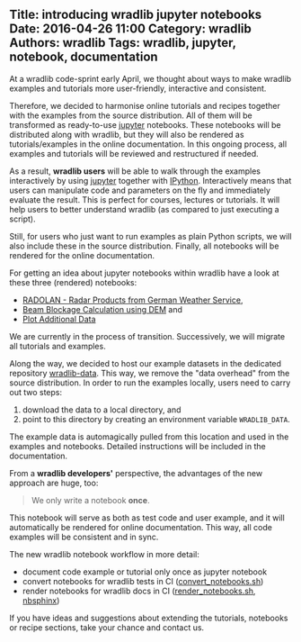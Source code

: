 Title: introducing wradlib jupyter notebooks
Date: 2016-04-26 11:00
Category: wradlib
Authors: wradlib
Tags: wradlib, jupyter, notebook, documentation
---
At a wradlib code-sprint early April, we thought about ways to make wradlib examples and tutorials more user-friendly, interactive and consistent.

Therefore, we decided to harmonise online tutorials and recipes together with the examples from the source distribution. All of them will be transformed as ready-to-use [jupyter](http://jupyter.org/) notebooks. These notebooks will be distributed along with wradlib, but they will also be rendered as tutorials/examples in the online documentation. In this ongoing process, all examples and tutorials will be reviewed and restructured if needed.

As a result, **wradlib users** will be able to walk through the examples interactively by using [jupyter](http://jupyter.org/) together with [IPython](https://ipython.org/). Interactively means that users can manipulate code and parameters on the fly and immediately evaluate the result. This is perfect for courses, lectures or tutorials. It will help users to better understand wradlib (as compared to just executing a script).

Still, for users who just want to run examples as plain Python scripts, we will also include these in the source distribution. Finally, all notebooks will be rendered for the online documentation.

For getting an idea about jupyter notebooks within wradlib have a look at these three (rendered) notebooks:

- [RADOLAN - Radar Products from German Weather Service](http://wradlib.org/wradlib-docs/latest/radolan.html),
- [Beam Blockage Calculation using DEM](http://wradlib.org/wradlib-docs/latest/wradlib_beamblock.html) and
- [Plot Additional Data](http://wradlib.org/wradlib-docs/latest/wradlib_overlay.html)

We are currently in the process of transition. Successively, we will migrate all tutorials and examples.

Along the way, we decided to host our example datasets in the dedicated repository [wradlib-data](https://github.com/wradlib/wradlib-data). This way, we remove the "data overhead" from the source distribution. In order to run the examples locally, users need to carry out two steps:

 1. download the data to a local directory, and
 2. point to this directory by creating an environment variable `WRADLIB_DATA`.

The example data is automagically pulled from this location and used in the examples and notebooks. Detailed instructions will be included in the documentation.

From a **wradlib developers'** perspective, the advantages of the new approach are huge, too:

> We only write a notebook **once**.

This notebook will serve as both as test code and user example, and it will automatically be rendered for online documentation. This way, all code examples will be consistent and in sync.

The new wradlib notebook workflow in more detail:

- document code example or tutorial only once as jupyter notebook
- convert notebooks for wradlib tests in CI ([convert_notebooks.sh](https://github.com/wradlib/wradlib/blob/master/scripts/convert_notebooks.sh))
- render notebooks for wradlib docs in CI ([render_notebooks.sh](https://github.com/wradlib/wradlib/blob/master/scripts/render_notebooks.sh),
  [nbsphinx](https://github.com/spatialaudio/nbsphinx))

If you have ideas and suggestions about extending the tutorials, notebooks or recipe sections, take your chance and contact us.










